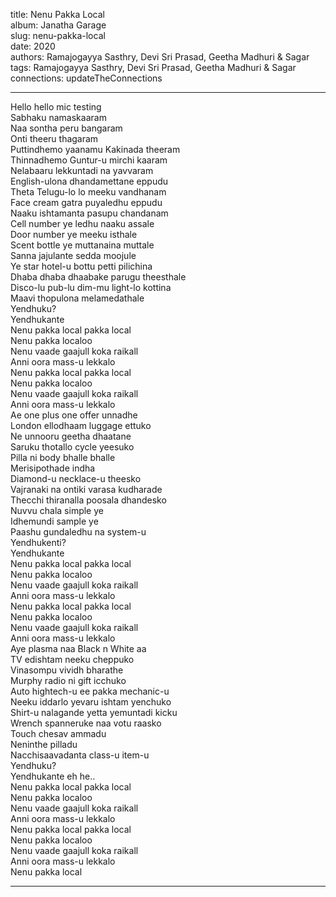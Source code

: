 title: Nenu Pakka Local  
album: Janatha Garage  
slug: nenu-pakka-local  
date: 2020  
authors: Ramajogayya Sasthry, Devi Sri Prasad, Geetha Madhuri & Sagar  
tags: Ramajogayya Sasthry, Devi Sri Prasad, Geetha Madhuri & Sagar  
connections: updateTheConnections  

------------

Hello hello mic testing  
Sabhaku namaskaaram  
Naa sontha peru bangaram  
Onti theeru thagaram  
Puttindhemo yaanamu Kakinada theeram  
Thinnadhemo Guntur-u mirchi kaaram  
Nelabaaru lekkuntadi na yavvaram  
English-ulona dhandamettane eppudu  
Theta Telugu-lo lo meeku vandhanam  
Face cream gatra puyaledhu eppudu  
Naaku ishtamanta pasupu chandanam  
Cell number ye ledhu naaku assale  
Door number ye meeku isthale  
Scent bottle ye muttanaina muttale  
Sanna jajulante sedda moojule  
Ye star hotel-u bottu petti pilichina  
Dhaba dhaba dhaabake parugu theesthale  
Disco-lu pub-lu dim-mu light-lo kottina  
Maavi thopulona melamedathale  
Yendhuku?  
Yendhukante  
Nenu pakka local pakka local  
Nenu pakka localoo  
Nenu vaade gaajull koka raikall  
Anni oora mass-u lekkalo  
Nenu pakka local pakka local  
Nenu pakka localoo  
Nenu vaade gaajull koka raikall  
Anni oora mass-u lekkalo  
Ae one plus one offer unnadhe  
London ellodhaam luggage ettuko  
Ne unnooru geetha dhaatane  
Saruku thotallo cycle yeesuko  
Pilla ni body bhalle bhalle  
Merisipothade indha  
Diamond-u necklace-u theesko  
Vajranaki na ontiki varasa kudharade  
Thecchi thiranalla poosala dhandesko  
Nuvvu chala simple ye  
Idhemundi sample ye  
Paashu gundaledhu na system-u  
Yendhukenti?  
Yendhukante  
Nenu pakka local pakka local  
Nenu pakka localoo  
Nenu vaade gaajull koka raikall  
Anni oora mass-u lekkalo  
Nenu pakka local pakka local  
Nenu pakka localoo  
Nenu vaade gaajull koka raikall  
Anni oora mass-u lekkalo  
Aye plasma naa Black n White aa  
TV edishtam neeku cheppuko  
Vinasompu vividh bharathe  
Murphy radio ni gift icchuko  
Auto hightech-u ee pakka mechanic-u  
Neeku iddarlo yevaru ishtam yenchuko  
Shirt-u nalagande yetta yemuntadi kicku  
Wrench spanneruke naa votu raasko  
Touch chesav ammadu  
Neninthe pilladu  
Nacchisaavadanta class-u item-u  
Yendhuku?  
Yendhukante eh he..  
Nenu pakka local pakka local  
Nenu pakka localoo  
Nenu vaade gaajull koka raikall  
Anni oora mass-u lekkalo  
Nenu pakka local pakka local  
Nenu pakka localoo  
Nenu vaade gaajull koka raikall  
Anni oora mass-u lekkalo  
Nenu pakka local  


------------
